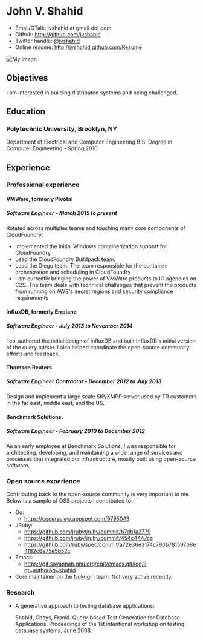 <!--- trailing spaces are important to force a line break, i.e. <br/> in the
      generated document -->

# John V. Shahid

 * Email/GTalk: jvshahid at gmail dot com
 * Github: <http://github.com/jvshahid>
 * Twitter handle: [@jvshahid](http://twitter.com/jvshahid)
 * Online resume: <http://jvshahid.github.com/Resume>

![My image](http://www.gravatar.com/avatar/2736d9750eb13425e9bf70f112753c49?s=150)

## Objectives

I am interested in building distributed systems and being challenged.

## Education

### Polytechnic University, Brooklyn, NY

Department of Electrical and Computer Engineering
B.S. Degree in Computer Engineering - Spring 2010

## Experience

### Professional experience

#### VMWare, formerly Pivotal

##### Software Engineer - March 2015 to present

Rotated across multiples teams and touching many core components of CloudFoundry:

- Implemented the initial Windows containerization support for CloudFoundry
- Lead the CloudFoundry Buildpack team.
- Lead the Diego team. The team responsible for the container orchestration and scheduling in CloudFoundry
- I am currently bringing the power of VMWare products to IC agencies on C2S. The team deals with technical challenges that prevent the products from running on AWS's secret regions and security compliance requirements

#### InfluxDB, formerly Errplane

##### Software Engineer - July 2013 to November 2014

I co-authored the initial design of InfluxDB and built InfluxDB's initial version of the query parser. I also helped coordinate the open-source community efforts and feedback.

#### Thomson Reuters

##### Software Engineer Contractor - December 2012 to July 2013

Design and implement a large scale SIP/XMPP server used by TR customers in the far east, middle east, and the US.

#### Benchmark Solutions.

##### Software Engineer - February 2010 to December 2012

As an early employee at Benchmark Solutions, I was responsible for architecting, developing, and maintaining a wide range of services and processes that integrated our infrastructure, mostly built using open-source software.

### Open source experience

Contributing back to the open-source community is very important to me.  Below
is a sample of OSS projects I contributed to:

- Go:
  - https://codereview.appspot.com/9795043
- JRuby:
  - https://github.com/jruby/jruby/commit/b7db1a2779
  - https://github.com/jruby/jruby/commit/454c4447ca
  - https://github.com/ruby/spec/commit/a72e36e3174c790b781597b8e4f82c6e75e5b52c
- Emacs:
  - https://git.savannah.gnu.org/cgit/emacs.git/log/?qt=author&q=shahid
- Core maintainer on the [Nokogiri](https://github.com/sparklemotion/nokogiri)
  team.  Not very active recently.

### Research

- A generative approach to testing database applications:

  Shahid, Chays, Frankl. Query-based Test Generation for Database Applications.
  Proceedings of the 1st intentional workshop on testing database systems, June
  2008.
